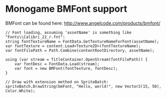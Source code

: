 ﻿# Monogame BMFont support

BMFont can be found here: http://www.angelcode.com/products/bmfont/

	// Font loading, assuming 'assetName' is something like "Fonts\\Calibri_22_r.fnt":
    string fontTextureName = FontData.GetTextureNameForFont(assetName);
    var fontTexture = content.Load<Texture2D>(fontTextureName);
	var fontFilePath = Path.Combine(contentRootDirectory, assetName);

    using (var stream = TitleContainer.OpenStream(fontFilePath)) {
        var fontDesc = FontData.Load(stream);
        var font = new BMFont(fontTexture, fontDesc);
    }

	// Draw with extension method on SpriteBatch:
	spriteBatch.DrawString(bmFont, "Hello, world!", new Vector2(15, 50), Color.White);
